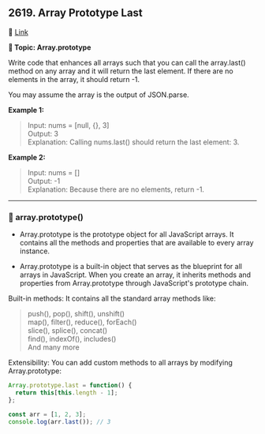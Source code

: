 ## 2619. Array Prototype Last

🔗 [Link](https://leetcode.com/problems/array-prototype-last/description/)

**📝 Topic: Array.prototype**

Write code that enhances all arrays such that you can call the array.last() method on any array and it will return the last element. If there are no elements in the array, it should return -1.

You may assume the array is the output of JSON.parse.


**Example 1:**

> Input: nums = [null, {}, 3]  
Output: 3  
Explanation: Calling nums.last() should return the last element: 3.  

**Example 2:**

> Input: nums = []  
Output: -1  
Explanation: Because there are no elements, return -1.  

----

### 💫 array.prototype()

- Array.prototype is the prototype object for all JavaScript arrays. It contains all the methods and properties that are available to every array instance.

- Array.prototype is a built-in object that serves as the blueprint for all arrays in JavaScript. When you create an array, it inherits methods and properties from Array.prototype through JavaScript's prototype chain.

Built-in methods: It contains all the standard array methods like:

> push(), pop(), shift(), unshift()  
map(), filter(), reduce(), forEach()  
slice(), splice(), concat()  
find(), indexOf(), includes()  
And many more  

Extensibility: You can add custom methods to all arrays by modifying Array.prototype:
```js
Array.prototype.last = function() {
  return this[this.length - 1];
};

const arr = [1, 2, 3];
console.log(arr.last()); // 3
```

